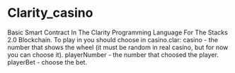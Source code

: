 # Clarity_casino
Basic Smart Contract In The Clarity Programming Language For The Stacks 2.0 Blockchain.
To play in you should choose in casino.clar:
casino - the number that shows the wheel (it must be random in real casino, but for now you can choose it).
playerNumber - the number that choosed the player.
playerBet - choose the bet.
